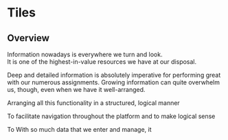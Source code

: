 # Tiles

## Overview

Information nowadays is everywhere we turn and look.  
It is one of the highest-in-value resources we have at our disposal.  

Deep and detailed information is absolutely imperative for performing great with our numerous assignments. Growing information can quite overwhelm us, though, even when we have it well-arranged.  




Arranging all this functionality in a structured, logical manner

To facilitate navigation throughout the platform and to make logical sense

To 
With so much data that we enter and manage, it 
